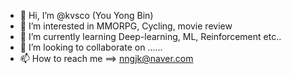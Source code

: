 - 👋 Hi, I’m @kvsco (You Yong Bin)
- 👀 I’m interested in MMORPG, Cycling, movie review
- 🌱 I’m currently learning Deep-learning, ML, Reinforcement etc..
- 💞️ I’m looking to collaborate on ......
- 📫 How to reach me ==> nngjk@naver.com

<!---
kvsco/kvsco is a ✨ special ✨ repository because its `README.md` (this file) appears on your GitHub profile.
You can click the Preview link to take a look at your changes.
--->
